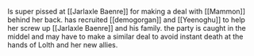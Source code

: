Is super pissed at [[Jarlaxle Baenre]] for making a deal with [[Mammon]] behind her back. has recruited [[demogorgan]] and [[Yeenoghu]] to help her screw up [[Jarlaxle Baenre]] and his family. the party is caught in the middel and may have to make a similar deal to avoid instant death at the hands of Lolth and her new allies.
